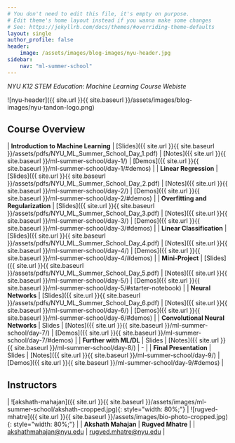 ```yaml
---
# You don't need to edit this file, it's empty on purpose.
# Edit theme's home layout instead if you wanna make some changes
# See: https://jekyllrb.com/docs/themes/#overriding-theme-defaults
layout: single
author_profile: false
header:
    image: /assets/images/blog-images/nyu-header.jpg
sidebar:
    nav: "ml-summer-school"
---
```


*NYU K12 STEM Education: Machine Learning Course Webiste*

![nyu-header]({{ site.url }}{{ site.baseurl }}/assets/images/blog-images/nyu-tandon-logo.png)

## Course Overview

| **Introduction to Machine Learning** | [Slides]({{ site.url }}{{ site.baseurl }}/assets/pdfs/NYU_ML_Summer_School_Day_1.pdf) | [Notes]({{ site.url }}{{ site.baseurl }}/ml-summer-school/day-1/) | [Demos]({{ site.url }}{{ site.baseurl }}/ml-summer-school/day-1/#demos) |
| **Linear Regression** | [Slides]({{ site.url }}{{ site.baseurl }}/assets/pdfs/NYU_ML_Summer_School_Day_2.pdf) | [Notes]({{ site.url }}{{ site.baseurl }}/ml-summer-school/day-2/) | [Demos]({{ site.url }}{{ site.baseurl }}/ml-summer-school/day-2/#demos) |
| **Overfitting and Regularization** | [Slides]({{ site.url }}{{ site.baseurl }}/assets/pdfs/NYU_ML_Summer_School_Day_3.pdf) | [Notes]({{ site.url }}{{ site.baseurl }}/ml-summer-school/day-3/) | [Demos]({{ site.url }}{{ site.baseurl }}/ml-summer-school/day-3/#demos) |
| **Linear Classification** | [Slides]({{ site.url }}{{ site.baseurl }}/assets/pdfs/NYU_ML_Summer_School_Day_4.pdf) | [Notes]({{ site.url }}{{ site.baseurl }}/ml-summer-school/day-4/) | [Demos]({{ site.url }}{{ site.baseurl }}/ml-summer-school/day-4/#demos) |
| **Mini-Project** | [Slides]({{ site.url }}{{ site.baseurl }}/assets/pdfs/NYU_ML_Summer_School_Day_5.pdf) | [Notes]({{ site.url }}{{ site.baseurl }}/ml-summer-school/day-5/) | [Demos]({{ site.url }}{{ site.baseurl }}/ml-summer-school/day-5/#starter-notebook) |
| **Neural Networks** | [Slides]({{ site.url }}{{ site.baseurl }}/assets/pdfs/NYU_ML_Summer_School_Day_6.pdf) | [Notes]({{ site.url }}{{ site.baseurl }}/ml-summer-school/day-6/) | [Demos]({{ site.url }}{{ site.baseurl }}/ml-summer-school/day-6/#demos) |
| **Convolutional Neural Networks** | Slides | [Notes]({{ site.url }}{{ site.baseurl }}/ml-summer-school/day-7/) | [Demos]({{ site.url }}{{ site.baseurl }}/ml-summer-school/day-7/#demos) |
| **Further with ML/DL** | Slides | [Notes]({{ site.url }}{{ site.baseurl }}/ml-summer-school/day-8/) | - |
| **Final Presentation** | Slides | [Notes]({{ site.url }}{{ site.baseurl }}/ml-summer-school/day-9/) | [Demos]({{ site.url }}{{ site.baseurl }}/ml-summer-school/day-9/#demos) |

## Instructors

| ![akshath-mahajan]({{ site.url }}{{ site.baseurl }}/assets/images/ml-summer-school/akshath-cropped.jpg){: style="width: 80%;"} | ![rugved-mhatre]({{ site.url }}{{ site.baseurl }}/assets/images/bio-photo-cropped.jpg){: style="width: 80%;"} |
| **Akshath Mahajan** | **Rugved Mhatre** |
| [akshathmahajan@nyu.edu](mailto:akshathmahajan@nyu.edu) | [rugved.mhatre@nyu.edu](mailto:rugved.mhatre+web@nyu.edu) |
